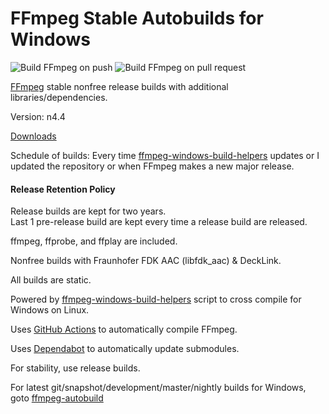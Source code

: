 # FFmpeg Stable Autobuilds for Windows

![Build FFmpeg on push](https://github.com/AnimMouse/ffmpeg-stable-autobuild/workflows/Build%20FFmpeg%20on%20push/badge.svg)
![Build FFmpeg on pull request](https://github.com/AnimMouse/ffmpeg-stable-autobuild/workflows/Build%20FFmpeg%20on%20pull%20request/badge.svg)

[FFmpeg](https://ffmpeg.org/) stable nonfree release builds with additional libraries/dependencies.

Version: n4.4

[Downloads](https://github.com/AnimMouse/ffmpeg-stable-autobuild/releases)

Schedule of builds: Every time [ffmpeg-windows-build-helpers](https://github.com/rdp/ffmpeg-windows-build-helpers) updates or I updated the repository or when FFmpeg makes a new major release.

#### Release Retention Policy
Release builds are kept for two years.\
Last 1 pre-release build are kept every time a release build are released.

ffmpeg, ffprobe, and ffplay are included.

Nonfree builds with Fraunhofer FDK AAC (libfdk_aac) & DeckLink.

All builds are static.

Powered by [ffmpeg-windows-build-helpers](https://github.com/rdp/ffmpeg-windows-build-helpers) script to cross compile for Windows on Linux.

Uses [GitHub Actions](https://github.com/features/actions) to automatically compile FFmpeg.

Uses [Dependabot](https://dependabot.com/) to automatically update submodules.

For stability, use release builds.

For latest git/snapshot/development/master/nightly builds for Windows, goto [ffmpeg-autobuild](https://github.com/AnimMouse/ffmpeg-autobuild)